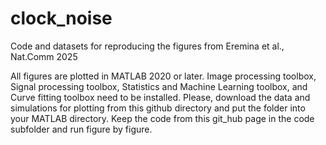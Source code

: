 # clock_noise
Code and datasets for reproducing the figures from Eremina et al., Nat.Comm 2025

All figures are plotted in MATLAB 2020 or later. Image processing toolbox, Signal processing toolbox, Statistics and Machine Learning toolbox, and Curve fitting toolbox need to be installed.
Please, download the data and simulations for plotting from this github directory and put the folder into your MATLAB directory. Keep the code from this git_hub page in the code subfolder and run figure by figure.
